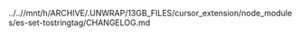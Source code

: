 ../..//mnt/h/ARCHIVE/.UNWRAP/13GB_FILES/cursor_extension/node_modules/es-set-tostringtag/CHANGELOG.md